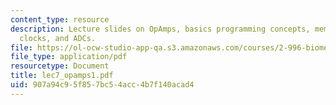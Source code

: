 ```yaml
---
content_type: resource
description: Lecture slides on OpAmps, basics programming concepts, memory organization,
  clocks, and ADCs.
file: https://ol-ocw-studio-app-qa.s3.amazonaws.com/courses/2-996-biomedical-devices-design-laboratory-fall-2007/907a94c95f857bc54acc4b7f140acad4_lec7_opamps1.pdf
file_type: application/pdf
resourcetype: Document
title: lec7_opamps1.pdf
uid: 907a94c9-5f85-7bc5-4acc-4b7f140acad4
---
```


